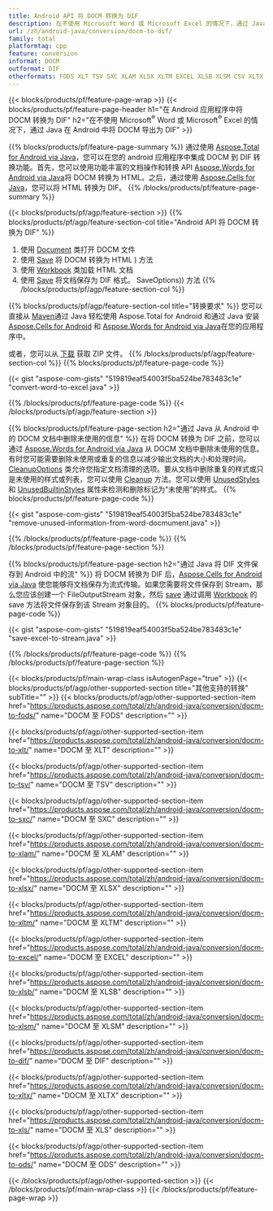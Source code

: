 ```yaml
---
title: Android API 将 DOCM 转换为 DIF
description: 在不使用 Microsoft Word 或 Microsoft Excel 的情况下，通过 Java 在 Android 中将 DOCM 转换为 DIF
url: /zh/android-java/conversion/docm-to-dif/
family: total
platformtag: cpp
feature: conversion
informat: DOCM
outformat: DIF
otherformats: FODS XLT TSV SXC XLAM XLSX XLTM EXCEL XLSB XLSM CSV XLTX XLS ODS
---
```

{{< blocks/products/pf/feature-page-wrap >}}
{{< blocks/products/pf/feature-page-header h1="在 Android 应用程序中将 DOCM 转换为 DIF" h2="在不使用 Microsoft<sup>&reg;</sup> Word 或 Microsoft<sup>&reg;</sup> Excel 的情况下，通过 Java 在 Android 中将 DOCM 导出为 DIF" >}}

{{% blocks/products/pf/feature-page-summary %}}
通过使用 [Aspose.Total for Android via Java](https://products.aspose.com/total/android-java/)，您可以在您的 android 应用程序中集成 DOCM 到 DIF 转换功能。首先，您可以使用功能丰富的文档操作和转换 API [Aspose.Words for Android via Java](https://products.aspose.com/words/android-java/)将 DOCM 转换为 HTML。之后，通过使用 [Aspose.Cells for Java](https://products.aspose.com/cells/android-java/)，您可以将 HTML 转换为 DIF。 
{{% /blocks/products/pf/feature-page-summary  %}}

{{< blocks/products/pf/agp/feature-section >}}
{{% blocks/products/pf/agp/feature-section-col title="Android API 将 DOCM 转换为 DIF" %}}
1. 使用 [Document](https://reference.aspose.com/words/java/com.aspose.words/Document) 类打开 DOCM 文件
2. 使用 [Save](https://reference.aspose.com/words/java/com.aspose.words/Document#save(java.lang.String,com.aspose.words.SaveOptions)) 将 DOCM 转换为 HTML ) 方法
3. 使用 [Workbook](https://reference.aspose.com/cells/java/com.aspose.cells/Workbook) 类加载 HTML 文档
4. 使用 [Save](https://reference.aspose.com/cells/java/com.aspose.cells/workbook#save(java.lang.String,%20com.aspose.cells.)) 将文档保存为 DIF 格式。 SaveOptions)) 方法
{{% /blocks/products/pf/agp/feature-section-col %}}

{{% blocks/products/pf/agp/feature-section-col title="转换要求" %}}
您可以直接从 [Maven](https://repository.aspose.com/webapp/#/artifacts/browse/tree/General/repo/com/aspose/aspose-total)通过 Java 轻松使用 Aspose.Total for Android 和通过 Java 安装 [Aspose.Cells for Android](https://docms.aspose.com/cells/java/aspose-cells-for-android-via-java-installation/#install-asposecells-for-android-via-java-from-maven-repository) 和 [Aspose.Words for Android via Java](https://docms.aspose.com/words/java/install-aspose-words-for-android-via-java/#install-asposewords-for-android-via-java-from-maven-repository)在您的应用程序中。

或者，您可以从 [下载](https://downloads.aspose.com/total/androidjava) 获取 ZIP 文件。
{{% /blocks/products/pf/agp/feature-section-col %}}
{{% blocks/products/pf/feature-page-code %}}

{{< gist "aspose-com-gists" "519819eaf54003f5ba524be783483c1e" "convert-word-to-excel.java" >}}


{{% /blocks/products/pf/feature-page-code %}}
{{< /blocks/products/pf/agp/feature-section >}}

{{% blocks/products/pf/feature-page-section  h2="通过 Java 从 Android 中的 DOCM 文档中删除未使用的信息" %}}
在将 DOCM 转换为 DIF 之前，您可以通过 [Aspose.Words for Android via Java](https://products.aspose.com/words/android-java/) 从 DOCM 文档中删除未使用的信息。有时您可能需要删除未使用或重复的信息以减少输出文档的大小和处理时间。 [CleanupOptions](https://reference.aspose.com/words/java/com.aspose.words/CleanupOptions) 类允许您指定文档清理的选项。要从文档中删除重复的样式或只是未使用的样式或列表，您可以使用 [Cleanup](https://reference.aspose.com/words/java/com.aspose.words/Document#cleanup()) 方法。您可以使用 [UnusedStyles](https://reference.aspose.com/words/java/com.aspose.words/cleanupoptions#UnusedStyles) 和 [UnusedBuiltinStyles](https://reference.aspose.com/words/java/com.aspose.words/cleanupoptions#UnusedBuiltinStyles) 属性来检测和删除标记为“未使用”的样式。
{{% blocks/products/pf/feature-page-code %}}

{{< gist "aspose-com-gists" "519819eaf54003f5ba524be783483c1e" "remove-unused-information-from-word-docmument.java" >}}
{{% /blocks/products/pf/feature-page-code  %}}
{{% /blocks/products/pf/feature-page-section %}}

{{% blocks/products/pf/feature-page-section  h2="通过 Java 将 DIF 文件保存到 Android 中的流" %}}
将 DOCM 转换为 DIF 后，[Aspose.Cells for Android via Java](https://products.aspose.com/cells/android-java/) 使您能够将文档保存为流式传输。如果您需要将文件保存到 Stream，那么您应该创建一个 FileOutputStream 对象，然后 [save](https://reference.aspose.com/cells/java/com.aspose.cells/workbook#save(java.io.OutputStream,%20com.aspose.cells.SaveOptions)) 通过调用 [Workbook](https://reference.aspose.com/cells/java/com.aspose.cells/Workbook) 的 save 方法将文件保存到该 Stream 对象目的。
{{% blocks/products/pf/feature-page-code %}}

{{< gist "aspose-com-gists" "519819eaf54003f5ba524be783483c1e" "save-excel-to-stream.java" >}}
{{% /blocks/products/pf/feature-page-code  %}}
{{% /blocks/products/pf/feature-page-section %}}

{{< blocks/products/pf/main-wrap-class isAutogenPage="true" >}}
{{< blocks/products/pf/agp/other-supported-section title="其他支持的转换" subTitle="" >}}
{{< blocks/products/pf/agp/other-supported-section-item href="https://products.aspose.com/total/zh/android-java/conversion/docm-to-fods/" name="DOCM 至 FODS" description="" >}}

{{< blocks/products/pf/agp/other-supported-section-item href="https://products.aspose.com/total/zh/android-java/conversion/docm-to-xlt/" name="DOCM 至 XLT" description="" >}}

{{< blocks/products/pf/agp/other-supported-section-item href="https://products.aspose.com/total/zh/android-java/conversion/docm-to-tsv/" name="DOCM 至 TSV" description="" >}}

{{< blocks/products/pf/agp/other-supported-section-item href="https://products.aspose.com/total/zh/android-java/conversion/docm-to-sxc/" name="DOCM 至 SXC" description="" >}}

{{< blocks/products/pf/agp/other-supported-section-item href="https://products.aspose.com/total/zh/android-java/conversion/docm-to-xlam/" name="DOCM 至 XLAM" description="" >}}

{{< blocks/products/pf/agp/other-supported-section-item href="https://products.aspose.com/total/zh/android-java/conversion/docm-to-xlsx/" name="DOCM 至 XLSX" description="" >}}

{{< blocks/products/pf/agp/other-supported-section-item href="https://products.aspose.com/total/zh/android-java/conversion/docm-to-xltm/" name="DOCM 至 XLTM" description="" >}}

{{< blocks/products/pf/agp/other-supported-section-item href="https://products.aspose.com/total/zh/android-java/conversion/docm-to-excel/" name="DOCM 至 EXCEL" description="" >}}

{{< blocks/products/pf/agp/other-supported-section-item href="https://products.aspose.com/total/zh/android-java/conversion/docm-to-xlsb/" name="DOCM 至 XLSB" description="" >}}

{{< blocks/products/pf/agp/other-supported-section-item href="https://products.aspose.com/total/zh/android-java/conversion/docm-to-xlsm/" name="DOCM 至 XLSM" description="" >}}

{{< blocks/products/pf/agp/other-supported-section-item href="https://products.aspose.com/total/zh/android-java/conversion/docm-to-dif/" name="DOCM 至 DIF" description="" >}}

{{< blocks/products/pf/agp/other-supported-section-item href="https://products.aspose.com/total/zh/android-java/conversion/docm-to-xltx/" name="DOCM 至 XLTX" description="" >}}

{{< blocks/products/pf/agp/other-supported-section-item href="https://products.aspose.com/total/zh/android-java/conversion/docm-to-xls/" name="DOCM 至 XLS" description="" >}}

{{< blocks/products/pf/agp/other-supported-section-item href="https://products.aspose.com/total/zh/android-java/conversion/docm-to-ods/" name="DOCM 至 ODS" description="" >}}


{{< /blocks/products/pf/agp/other-supported-section >}}
{{< /blocks/products/pf/main-wrap-class >}}
{{< /blocks/products/pf/feature-page-wrap >}}